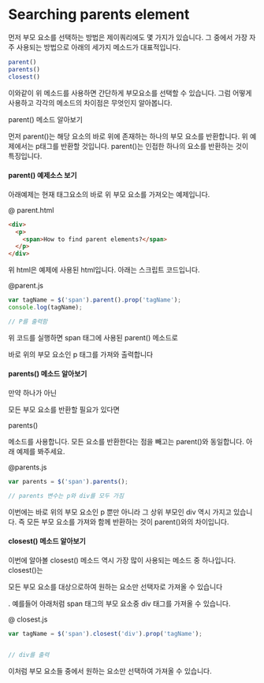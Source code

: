 # Searching parents element

먼저 부모 요소를 선택하는 방법은 제이쿼리에도 몇 가지가 있습니다. 그 중에서 가장 자주 사용되는 방법으로 아래의 세가지 메소드가 대표적입니다.

```javascript
parent()
parents()
closest()
```

이와같이 위 메소드를 사용하면 간단하게 부모요소를 선택할 수 있습니다. 
그럼 어떻게 사용하고 각각의 메소드의 차이점은 무엇인지 알아봅니다.



parent() 메소드 알아보기

먼저 parent()는 해당 요소의 바로 위에 존재하는 하나의 부모 요소를 반환합니다. 위 예제에서는 p태그를 반환할 것입니다. parent()는 인접한 하나의 요소를 반환하는 것이 특징입니다.

#### parent() 예제소스 보기

아래예제는 현재 태그요소의 바로 위 부모 요소를 가져오는 예제입니다.

@ parent.html

```html
<div>
  <p>
    <span>How to find parent elements?</span>
  </p>
</div>
```

위 html은 예제에 사용된 html입니다. 아래는 스크립트 코드입니다.

@parent.js

```javascript
var tagName = $('span').parent().prop('tagName');
console.log(tagName);

// P를 출력함
```

위 코드를 실행하면 span 태그에 사용된 parent() 메소드로 

바로 위의 부모 요소인 p 태그를 가져와 출력합니다



#### parents() 메소드 알아보기

만약 하나가 아닌 

모든 부모 요소를 반환할 필요가 있다면 

parents()

 메소드를 사용합니다. 모든 요소를 반환한다는 점을 빼고는 parent()와 동일합니다. 아래 예제를 봐주세요.

@parents.js

```javascript
var parents = $('span').parents();

// parents 변수는 p와 div를 모두 가짐
```

이번에는 바로 위의 부모 요소인 p 뿐만 아니라 그 상위 부모인 div 역시 가지고 있습니다. 즉 모든 부모 요소를 가져와 함께 반환하는 것이 parent()와의 차이입니다.

#### closest() 메소드 알아보기

이번에 알아볼 closest() 메소드 역시 가장 많이 사용되는 메소드 중 하나입니다.  closest()는 

모든 부모 요소를 대상으로하여 원하는 요소만 선택자로 가져올 수 있습니다

. 예를들어 아래처럼 span 태그의 부모 요소중 div 태그를 가져올 수 있습니다.

@ closest.js

```javascript
var tagName = $('span').closest('div').prop('tagName');


// div를 출력
```

이처럼 부모 요소들 중에서 원하는 요소만 선택하여 가져올 수 있습니다.